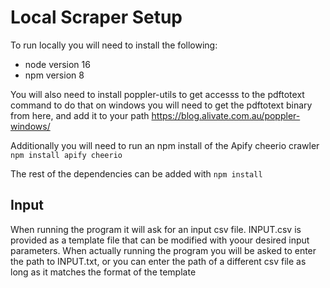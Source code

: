 # Local Scraper Setup

To run locally you will need to install the following:
- node version 16
- npm version 8

You will also need to install poppler-utils to get accesss to the pdftotext command
to do that on windows you will need to get the pdftotext binary from here, and add it to your path
https://blog.alivate.com.au/poppler-windows/

Additionally you will need to run an npm install of the Apify cheerio crawler
``` npm install apify cheerio ```

The rest of the dependencies can be added with
``` npm install ```

## Input
When running the program it will ask for an input csv file. INPUT.csv is provided as a template file that can be modified with yoour desired input parameters. When actually running the program you will be asked to enter the path to INPUT.txt, or you can enter the path of a different csv file as long as it matches the format of the template
